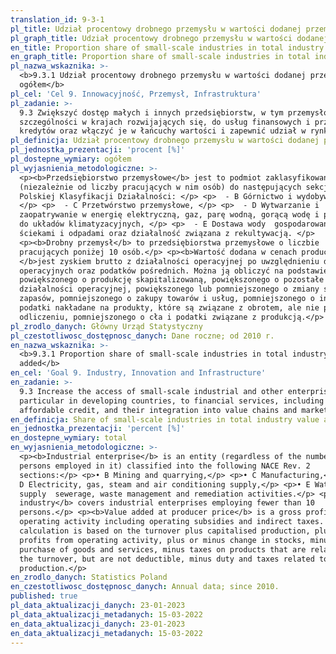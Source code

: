 ```yaml
---
translation_id: 9-3-1
pl_title: Udział procentowy drobnego przemysłu w wartości dodanej przemysłu ogółem
pl_graph_title: Udział procentowy drobnego przemysłu w wartości dodanej przemysłu ogółem
en_title: Proportion share of small-scale industries in total industry value added
en_graph_title: Proportion share of small-scale industries in total industry value added
pl_nazwa_wskaznika: >-
  <b>9.3.1 Udział procentowy drobnego przemysłu w wartości dodanej przemysłu
  ogółem</b>
pl_cel: 'Cel 9. Innowacyjność, Przemysł, Infrastruktura'
pl_zadanie: >-
  9.3 Zwiększyć dostęp małych i innych przedsiębiorstw, w tym przemysłowych, w
  szczególności w krajach rozwijających się, do usług finansowych i przystępnych
  kredytów oraz włączyć je w łańcuchy wartości i zapewnić udział w rynku.
pl_definicja: Udział procentowy drobnego przemysłu w wartości dodanej przemysłu ogółem.
pl_jednostka_prezentacji: 'procent [%]'
pl_dostepne_wymiary: ogółem
pl_wyjasnienia_metodologiczne: >-
  <p><b>Przedsiębiorstwo przemysłowe</b> jest to podmiot zaklasyfikowany
  (niezależnie od liczby pracujących w nim osób) do następujących sekcji według
  Polskiej Klasyfikacji Działalności: </p> <p>  - B Górnictwo i wydobywanie,
  </p> <p>  - C Przetwórstwo przemysłowe, </p> <p>  - D Wytwarzanie i
  zaopatrywanie w energię elektryczną, gaz, parę wodną, gorącą wodę i powietrze
  do układów klimatyzacyjnych, </p> <p>  - E Dostawa wody  gospodarowanie
  ściekami i odpadami oraz działalność związana z rekultywacją. </p>
  <p><b>Drobny przemysł</b> to przedsiębiorstwa przemysłowe o liczbie
  pracujących poniżej 10 osób.</p> <p><b>Wartość dodana w cenach producenta
  </b>jest zyskiem brutto z działalności operacyjnej po uwzględnieniu dotacji
  operacyjnych oraz podatków pośrednich. Można ją obliczyć na podstawie obrotu
  powiększonego o produkcję skapitalizowaną, powiększonego o pozostałe zyski z
  działalności operacyjnej, powiększonego lub pomniejszonego o zmiany stanu
  zapasów, pomniejszonego o zakupy towarów i usług, pomniejszonego o inne
  podatki nakładane na produkty, które są związane z obrotem, ale nie podlegają
  odliczeniu, pomniejszonego o cła i podatki związane z produkcją.</p>
pl_zrodlo_danych: Główny Urząd Statystyczny
pl_czestotliwosc_dostępnosc_danych: Dane roczne; od 2010 r.
en_nazwa_wskaznika: >-
  <b>9.3.1 Proportion share of small-scale industries in total industry value
  added</b>
en_cel: 'Goal 9. Industry, Innovation and Infrastructure'
en_zadanie: >-
  9.3 Increase the access of small-scale industrial and other enterprises, in
  particular in developing countries, to financial services, including
  affordable credit, and their integration into value chains and markets
en_definicja: Share of small-scale industries in total industry value added.
en_jednostka_prezentacji: 'percent [%]'
en_dostepne_wymiary: total
en_wyjasnienia_metodologiczne: >-
  <p><b>Industrial enterprise</b> is an entity (regardless of the number of
  persons employed in it) classified into the following NACE Rev. 2
  sections:</p> <p>• B Mining and quarrying,</p> <p>• C Manufacturing,</p> <p>•
  D Electricity, gas, steam and air conditioning supply,</p> <p>• E Water
  supply  sewerage, waste management and remediation activities.</p> <p><b>Small
  industry</b> covers industrial enterprises employing fewer than 10
  persons.</p> <p><b>Value added at producer price</b> is a gross profit from
  operating activity including operating subsidies and indirect taxes. Its
  calculation is based on the turnover plus capitalised production, plus other
  profits from operating activity, plus or minus change in stocks, minus
  purchase of goods and services, minus taxes on products that are related to
  the turnover, but are not deductible, minus duty and taxes related to
  production.</p>
en_zrodlo_danych: Statistics Poland
en_czestotliwosc_dostępnosc_danych: Annual data; since 2010.
published: true
pl_data_aktualizacji_danych: 23-01-2023
pl_data_aktualizacji_metadanych: 15-03-2022
en_data_aktualizacji_danych: 23-01-2023
en_data_aktualizacji_metadanych: 15-03-2022
---
```

